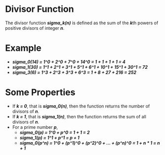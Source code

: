 # Divisor Function

The divisor function ***sigma_k(n)*** is defined as the sum of the ***k***th powers of positive divisors of integer ***n***.

# Example

- ***sigma_0(14) = 1^0 + 2^0 + 7^0 + 14^0 = 1 + 1 + 1 + 1 = 4***
- ***sigma_1(30) = 1^1 + 2^1 + 3^1 + 5^1 + 6^1 + 10^1 + 15^1 + 30^1 = 72***
- ***sigma_3(6) = 1^3 + 2^3 + 3^3 + 6^3 = 1 + 8 + 27 + 216 = 252***

# Some Properties

- If ***k = 0***, that is ***sigma_0(n)***, then the function returns the number of divisors of ***n***.
- If ***k = 1***, that is ***sigma_1(n)***, then the function returns the sum of all divisors of ***n***.
- For a prime number ***p***,
  - ***sigma_0(p) = 1^0 + p^0 = 1 + 1 = 2***
  - ***sigma_1(p) = 1^1 + p^1 = p + 1***
  - ***sigma_0(p^n) = 1^0 + (p^1)^0 + (p^2)^0 + ... + (p^n)^0 = 1 + n * 1 = n + 1***
